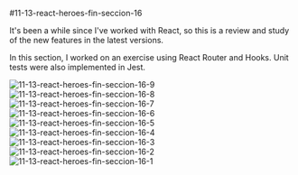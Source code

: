 #11-13-react-heroes-fin-seccion-16

It's been a while since I've worked with React, so this is a review and study of the new features in the latest versions.

In this section, I worked on an exercise using React Router and Hooks. Unit tests were also implemented in Jest.


![11-13-react-heroes-fin-seccion-16-9](https://github.com/user-attachments/assets/88fdf3ff-1212-4423-8e72-52cceb84c539)
![11-13-react-heroes-fin-seccion-16-8](https://github.com/user-attachments/assets/aff9728c-8e4b-4a07-8a52-ad1c2680274e)
![11-13-react-heroes-fin-seccion-16-7](https://github.com/user-attachments/assets/a79511b7-fcfb-4304-bfd6-53ffa4e74393)
![11-13-react-heroes-fin-seccion-16-6](https://github.com/user-attachments/assets/ff1d25db-6227-4dc1-a249-4003f29e269c)
![11-13-react-heroes-fin-seccion-16-5](https://github.com/user-attachments/assets/d3991dc9-55fd-45bf-b8fd-6e512d001f6b)
![11-13-react-heroes-fin-seccion-16-4](https://github.com/user-attachments/assets/77bca312-446f-44d4-8340-b2b88cd1f5e0)
![11-13-react-heroes-fin-seccion-16-3](https://github.com/user-attachments/assets/c79a59e7-b1f3-4fb7-871d-6a551da92c20)
![11-13-react-heroes-fin-seccion-16-2](https://github.com/user-attachments/assets/43c3bbdf-d309-47c9-9518-d80bf99d07db)
![11-13-react-heroes-fin-seccion-16-1](https://github.com/user-attachments/assets/9c0d2747-dfb7-4f70-85bf-10f7e55135c9)
